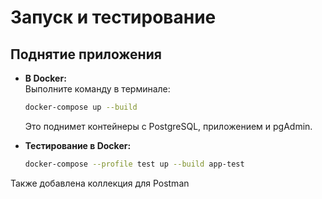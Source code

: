 # Запуск и тестирование

## Поднятие приложения

- **В Docker:**  
  Выполните команду в терминале:
  ```bash
  docker-compose up --build
  ```  
  Это поднимет контейнеры с PostgreSQL, приложением и pgAdmin.


- **Тестирование в Docker:**
  ```bash
  docker-compose --profile test up --build app-test
  ```

Также добавлена коллекция для Postman
